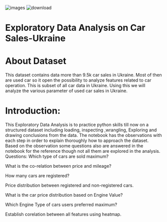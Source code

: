 
![images](https://github.com/user-attachments/assets/7579ae5e-811e-4f6b-8bec-cc80b4f89f47)                  ![download](https://github.com/user-attachments/assets/8fd22e20-eeca-4412-8102-e02bbf8603d4)


# Exploratory Data Analysis on Car Sales-Ukraine
# About Dataset
This dataset contains data more than 9.5k car sales in Ukraine. Most of then are used car so it open the possibility to analyze features related to car operation. 
This is subset of all car data in Ukraine. Using this we will analyze the various parameter of used car sales in Ukraine.

# Introduction:
This Exploratory Data Analysis is to practice python skills till now on a structured dataset including loading, inspecting ,wrangling, Exploring and drawing conclusions from the data. 
The notebook has the observations with each step in order to explain thoroughly how to approach the dataset. Based on the observation some questions also are answered in the notebook for the reference though not all them are explored in the analysis.
Questions:
 Which type of cars are sold maximum?
 
 What is the co-relation between price and mileage?
 
 How many cars are registered?
 
 Price distribution between registered and non-registered cars.
 
 What is the car price distribution based on Engine Value?
 
 Which Engine Type of cars users preferred maximum?
 
  Establish corelation between all features using heatmap.
